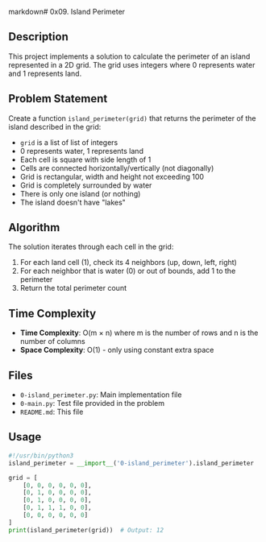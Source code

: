 markdown# 0x09. Island Perimeter

## Description
This project implements a solution to calculate the perimeter of an island represented in a 2D grid. The grid uses integers where 0 represents water and 1 represents land.

## Problem Statement
Create a function `island_perimeter(grid)` that returns the perimeter of the island described in the grid:
- `grid` is a list of list of integers
- 0 represents water, 1 represents land
- Each cell is square with side length of 1
- Cells are connected horizontally/vertically (not diagonally)
- Grid is rectangular, width and height not exceeding 100
- Grid is completely surrounded by water
- There is only one island (or nothing)
- The island doesn't have "lakes"

## Algorithm
The solution iterates through each cell in the grid:
1. For each land cell (1), check its 4 neighbors (up, down, left, right)
2. For each neighbor that is water (0) or out of bounds, add 1 to the perimeter
3. Return the total perimeter count

## Time Complexity
- **Time Complexity**: O(m × n) where m is the number of rows and n is the number of columns
- **Space Complexity**: O(1) - only using constant extra space

## Files
- `0-island_perimeter.py`: Main implementation file
- `0-main.py`: Test file provided in the problem
- `README.md`: This file

## Usage
```python
#!/usr/bin/python3
island_perimeter = __import__('0-island_perimeter').island_perimeter

grid = [
    [0, 0, 0, 0, 0, 0],
    [0, 1, 0, 0, 0, 0],
    [0, 1, 0, 0, 0, 0],
    [0, 1, 1, 1, 0, 0],
    [0, 0, 0, 0, 0, 0]
]
print(island_perimeter(grid))  # Output: 12
